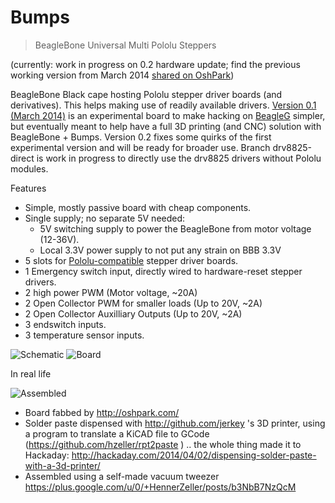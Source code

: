Bumps
=====

> BeagleBone Universal Multi Pololu Steppers

(currently: work in progress on 0.2 hardware update; find the previous working
 version from March 2014 [shared on OshPark][osh-bumps1])

BeagleBone Black cape hosting Pololu stepper driver boards (and derivatives).
This helps making use of readily available drivers.
[Version 0.1 (March 2014)][osh-bumps1] is an experimental board to make
hacking on [BeagleG][beagleg-url] simpler, but eventually meant to help
have a full 3D printing (and CNC) solution with BeagleBone + Bumps.
Version 0.2 fixes some quirks of the first experimental version and will be
ready for broader use. Branch drv8825-direct is work in progress to directly
use the drv8825 drivers without Pololu modules.

Features
   * Simple, mostly passive board with cheap components.
   * Single supply; no separate 5V needed:
      * 5V switching supply to power the BeagleBone from motor voltage (12-36V).
      * Local 3.3V power supply to not put any strain on BBB 3.3V
   * 5 slots for [Pololu-compatible][pololu-url] stepper driver boards.
   * 1 Emergency switch input, directly wired to hardware-reset stepper drivers.
   * 2 high power PWM (Motor voltage, ~20A)
   * 2 Open Collector PWM for smaller loads (Up to 20V, ~2A)
   * 2 Open Collector Auxilliary Outputs (Up to 20V, ~2A)
   * 3 endswitch inputs.
   * 3 temperature sensor inputs.

![Schematic][schem]
![Board][board]

In real life

![Assembled][assembled]

  * Board fabbed by http://oshpark.com/
  * Solder paste dispensed with http://github.com/jerkey 's 3D printer, using
	a program to translate a KiCAD file to GCode (https://github.com/hzeller/rpt2paste )
	.. the whole thing made it to Hackaday:
	http://hackaday.com/2014/04/02/dispensing-solder-paste-with-a-3d-printer/
  * Assembled using a self-made vacuum tweezer
	https://plus.google.com/u/0/+HennerZeller/posts/b3NbB7NzQcM

[beagleg-url]: https://github.com/hzeller/beagleg
[pololu-url]: http://www.pololu.com/product/1182
[schem]: https://github.com/hzeller/bumps/raw/master/img/bumps-schem.png
[board]: https://github.com/hzeller/bumps/raw/master/img/bumps-board.png
[assembled]: https://github.com/hzeller/bumps/raw/master/img/bumps-connect.jpg
[osh-bumps1]: https://oshpark.com/shared_projects/TYmqzM19
